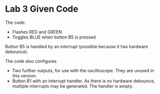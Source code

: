 # Lab 3 Given Code 

The code:

  * Flashes RED and GREEN
  * Toggles BLUE when button B5 is pressed

Button B5 is handled by an interrupt (possible because it has hardware debounce).

The code also configures
  * Two further outputs, for use with the oscilloscope. They are unused in this version.
  * Button B1 with an interrupt handler. As there is no hardware debounce, multiple 
    interrupts may be generated. The handler is empty.